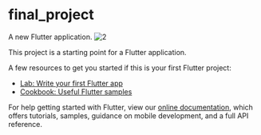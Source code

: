 # final_project

A new Flutter application.
![2](https://user-images.githubusercontent.com/57682074/111839321-4c1fed00-8903-11eb-8a62-75edf991230c.jpeg)


This project is a starting point for a Flutter application.

A few resources to get you started if this is your first Flutter project:

- [Lab: Write your first Flutter app](https://flutter.dev/docs/get-started/codelab)
- [Cookbook: Useful Flutter samples](https://flutter.dev/docs/cookbook)

For help getting started with Flutter, view our
[online documentation](https://flutter.dev/docs), which offers tutorials,
samples, guidance on mobile development, and a full API reference.
